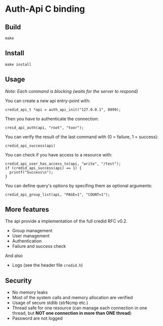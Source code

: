 # Auth-Api C binding

## Build

    make

## Install

    make install

## Usage

*Note: Each command is blocking (waits for the server to respond)*

You can create a new api entry-point with:

    credid_api_t *api = auth_api_init("127.0.0.1", 8999);

Then you have to authenticate the connection:

    creid_api_auth(api, "root", "toor");

You can verify the result of the last command with (0 = failure, 1 = success):

    credid_api_success(api)

You can check if you have access to a resource with:

    credid_api_user_has_access_to(api, "write", "/test");
    if (credid_api_success(api) == 1) {
      printf("Success\n");
    }

You can define query's options by specifing them as optional arguments:

    credid_api_group_list(api, "PAGE=1", "COUNT=1");

## More features

The api provide a implementation of the full credid RFC v0.2.

* Group management
* User management
* Authentication
* Failure and success check

And also

* Logs (see the header file `credid.h`)

## Security

* No memory leaks
* Most of the system calls and memory allocation are verified
* Usage of secure stdlib (strNcmp etc.)
* Thread safe for one resource (can manage each connection in one thread, but **NOT one connection in more than ONE thread**)
* Password are not logged
